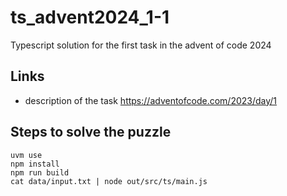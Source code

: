 # ts_advent2024_1-1
Typescript solution for the first task in the advent of code 2024

## Links
* description of the task
    https://adventofcode.com/2023/day/1

## Steps to solve the puzzle

```(bash)
uvm use
npm install
npm run build
cat data/input.txt | node out/src/ts/main.js 
```

